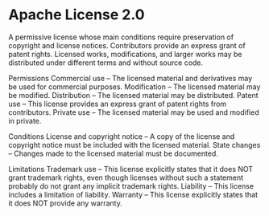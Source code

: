 Apache License 2.0
==================

A permissive license whose
main conditions require
preservation of copyright and
license notices. Contributors
provide an express grant of
patent rights. Licensed works,
modifications, and larger
works may be distributed under
different terms and without
source code.

Permissions
Commercial use – The licensed
    material and derivatives
    may be used for commercial
    purposes.
Modification – The licensed
    material may be modified.
Distribution – The licensed
    material may be
    distributed.
Patent use – This license
    provides an express grant
    of patent rights from
    contributors.
Private use – The licensed
    material may be used and
    modified in private.

Conditions
License and copyright notice – A copy of the license and
    copyright notice must be
    included with the licensed
    material.
State changes – Changes made
    to the licensed material
    must be documented.

Limitations
Trademark use – This license
    explicitly states that it
    does NOT grant trademark
    rights, even though
    licenses without such a
    statement probably do not
    grant any implicit
    trademark rights.
Liability – This license
    includes a limitation of
    liability.
Warranty – This license
    explicitly states that it
    does NOT provide any
    warranty.
